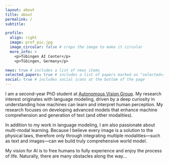 ```yaml
---
layout: about
title: about
permalink: /
subtitle: 

profile:
  align: right
  image: prof_pic.jpg
  image_circular: false # crops the image to make it circular
  more_info: >
    <p>Tübingen AI Center</p>
    <p>Tübingen, Germany</p>

news: true # includes a list of news items
selected_papers: true # includes a list of papers marked as "selected={true}"
social: true # includes social icons at the bottom of the page
---
```

I am a second-year PhD student at [Autonomous Vision Group](https://uni-tuebingen.de/en/fakultaeten/mathematisch-naturwissenschaftliche-fakultaet/fachbereiche/informatik/lehrstuehle/autonomous-vision/home/). My research interest originates with language modeling, driven by a deep curiosity in understanding how machines can learn and interpret human perception. My research focuses on developing advanced models that enhance machine comprehension and generation of text (and other modalities).

In addition to my work in language modeling, I am also passionate about multi-modal learning. Because I believe every image is a solution to the physical laws, therefore only through integrating multiple modalities—such as text and images—can we build truly comprehensive world model.

My vision for AI is to free humans to fully experience and enjoy the process of life. Naturally, there are many obstacles along the way... 


